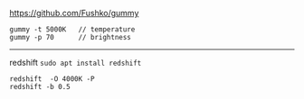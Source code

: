 https://github.com/Fushko/gummy
```
gummy -t 5000K   // temperature
gummy -p 70      // brightness

```

-------------

redshift 
``` sudo apt install redshift ```

```
redshift  -O 4000K -P
redshift -b 0.5
```
